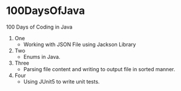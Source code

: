 # 100DaysOfJava
100 Days of Coding in Java

1. One
    * Working with JSON File using Jackson Library
2. Two
    * Enums in Java.
3. Three
    * Parsing file content and writing to output file in sorted manner.
4. Four
    * Using JUnit5 to write unit tests.
